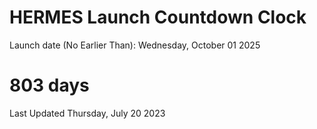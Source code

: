 # HERMES Launch Countdown Clock

Launch date (No Earlier Than): Wednesday, October 01 2025
# 803 days

Last Updated Thursday, July 20 2023